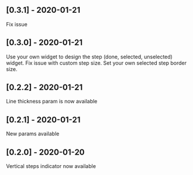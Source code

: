 ## [0.3.1] - 2020-01-21

Fix issue

## [0.3.0] - 2020-01-21

Use your own widget to design the step (done, selected, unselected) widget.
Fix issue with custom step size.
Set your own selected step border size.

## [0.2.2] - 2020-01-21

Line thickness param is now available

## [0.2.1] - 2020-01-21

New params available

## [0.2.0] - 2020-01-20

Vertical steps indicator now available
